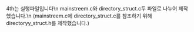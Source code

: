 4th는 실행파일입니다\n
mainstreem.c와 directory_struct.c두 파일로 나누어 제작했습니다.\n
(mainstreem.c에 directory_struct.c를 참조하기 위해 directoryy_struct.h를 제작했습니다.)
